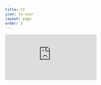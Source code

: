 ```yaml
---
title: CV
icon: fa-user
layout: page
order: 3
---
```

<body><p><embed src="http://docs.google.com/gview?url=https://github.com/iworeushankaonce/iworeushankaonce.github.io/raw/master/assets/files/cv.pdf" type="application/pdf"></p></body>